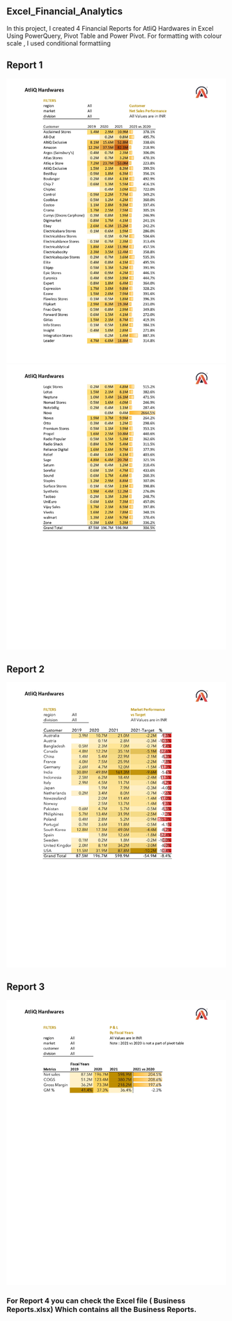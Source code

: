 ## Excel_Financial_Analytics
 In this project, I created 4 Financial Reports for AtliQ Hardwares in Excel Using PowerQuery, Pivot Table and  Power Pivot. For formatting with colour scale , I used conditional formattiing

## Report 1
![Reports](https://github.com/Sivasundar3/Excel_Financial_Analytics/blob/main/Business%20Report%201.jpg)
![Reports](https://github.com/Sivasundar3/Excel_Financial_Analytics/blob/main/Business%20Report%201.1.jpg)

## Report 2
![Report 2](https://github.com/Sivasundar3/Excel_Financial_Analytics/blob/main/Business%20Report%20%202.jpg)

## Report 3
![Report 3](https://github.com/Sivasundar3/Excel_Financial_Analytics/blob/main/Business%20Report%203.jpg)


###  For Report 4  you can check the Excel file ( Business Reports.xlsx) Which contains all the Business Reports.
